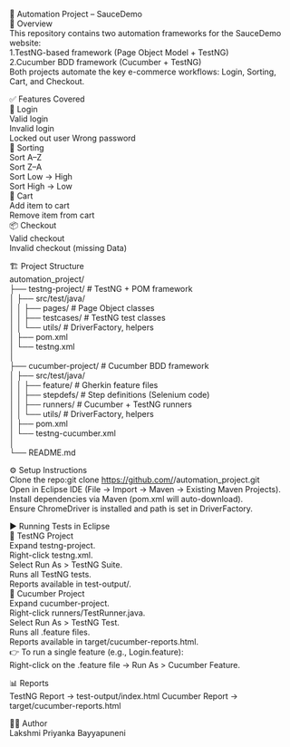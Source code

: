 🚀 Automation Project – SauceDemo  
📌 Overview  
This repository contains two automation frameworks for the SauceDemo  
website:  
1.TestNG-based framework (Page Object Model + TestNG)  
2.Cucumber BDD framework (Cucumber + TestNG)  
Both projects automate the key e-commerce workflows: Login, Sorting, Cart, and Checkout.

✅ Features Covered  
🔐 Login  
Valid login  
Invalid login  
Locked out user 
Wrong password  
🔄 Sorting  
Sort A–Z  
Sort Z–A   
Sort Low → High  
Sort High → Low  
🛒 Cart  
Add item to cart  
Remove item from cart  
📦 Checkout  
Valid checkout  
Invalid checkout (missing Data)  

🏗 Project Structure  
automation_project/  
 ├── testng-project/            # TestNG + POM framework  
 │    ├── src/test/java/  
 │    │    ├── pages/           # Page Object classes  
 │    │    ├── testcases/       # TestNG test classes  
 │    │    └── utils/           # DriverFactory, helpers  
 │    ├── pom.xml  
 │    └── testng.xml  
 │  
 ├── cucumber-project/          # Cucumber BDD framework  
 │    ├── src/test/java/  
 │    │    ├── feature/         # Gherkin feature files  
 │    │    ├── stepdefs/        # Step definitions (Selenium code)  
 │    │    ├── runners/         # Cucumber + TestNG runners  
 │    │    └── utils/           # DriverFactory, helpers  
 │    ├── pom.xml  
 │    └── testng-cucumber.xml  
 │  
 └── README.md  
 
⚙️ Setup Instructions  
Clone the repo:git clone https://github.com/<your-username>/automation_project.git  
Open in Eclipse IDE (File → Import → Maven → Existing Maven Projects).  
Install dependencies via Maven (pom.xml will auto-download).  
Ensure ChromeDriver is installed and path is set in DriverFactory.

▶️ Running Tests in Eclipse  
🔹 TestNG Project  
Expand testng-project.  
Right-click testng.xml.  
Select Run As > TestNG Suite.  
Runs all TestNG tests.  
Reports available in test-output/.  
🔹 Cucumber Project  
Expand cucumber-project.  
Right-click runners/TestRunner.java.  
Select Run As > TestNG Test.  
Runs all .feature files.  
Reports available in target/cucumber-reports.html.  
👉 To run a single feature (e.g., Login.feature):  
Right-click on the .feature file → Run As > Cucumber Feature.

📊 Reports  
TestNG Report → test-output/index.html 
Cucumber Report → target/cucumber-reports.html  

👨‍💻 Author  
Lakshmi Priyanka Bayyapuneni
